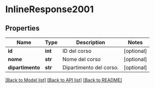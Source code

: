 # InlineResponse2001

## Properties
Name | Type | Description | Notes
------------ | ------------- | ------------- | -------------
**id** | **int** | ID del corso | [optional] 
**nome** | **str** | Nome del corso | [optional] 
**dipartimento** | **str** | Dipartimento del corso. | [optional] 

[[Back to Model list]](../README.md#documentation-for-models) [[Back to API list]](../README.md#documentation-for-api-endpoints) [[Back to README]](../README.md)

